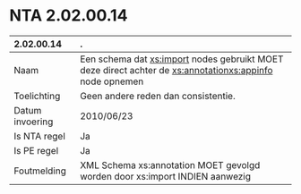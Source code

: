 # NTA 2.02.00.14

 2.02.00.14 | . 
 :--- | :--- 
 Naam | Een schema dat <xs:import> nodes gebruikt MOET deze direct achter de <xs:annotation><xs:appinfo> node opnemen 
 Toelichting | Geen andere reden dan consistentie. 
 Datum invoering | 2010/06/23 
 Is NTA regel | Ja 
 Is PE regel | Ja 
 Foutmelding | XML Schema xs:annotation MOET gevolgd worden door xs:import INDIEN aanwezig 
